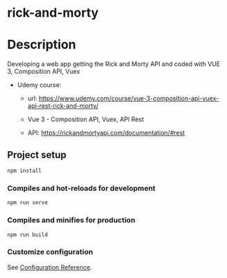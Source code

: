# rick-and-morty

# Description 

Developing a web app getting the Rick and Morty API and coded with VUE 3, Composition API, Vuex
- Udemy course: 
    - url: https://www.udemy.com/course/vue-3-composition-api-vuex-api-rest-rick-and-morty/
    - Vue 3 - Composition API, Vuex, API Rest

    - API: https://rickandmortyapi.com/documentation/#rest

## Project setup
```
npm install
```

### Compiles and hot-reloads for development
```
npm run serve
```

### Compiles and minifies for production
```
npm run build
```

### Customize configuration
See [Configuration Reference](https://cli.vuejs.org/config/).
